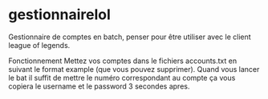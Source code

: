 # gestionnairelol
Gestionnaire de comptes en batch, penser pour être utiliser avec le client league of legends.

Fonctionnement
Mettez vos comptes dans le fichiers accounts.txt en suivant le format example (que vous pouvez supprimer).
Quand vous lancer le bat il suffit de mettre le numéro correspondant au compte ça vous copiera le username et le password 3 secondes apres.
